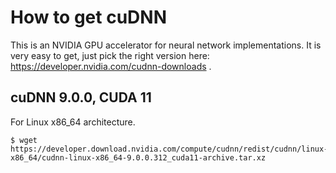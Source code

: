 # How to get cuDNN 

This is an NVIDIA GPU accelerator for neural network implementations. It is very easy to get, just pick the right version here: https://developer.nvidia.com/cudnn-downloads .

## cuDNN 9.0.0, CUDA 11

For Linux x86_64 architecture.

```console
$ wget https://developer.download.nvidia.com/compute/cudnn/redist/cudnn/linux-x86_64/cudnn-linux-x86_64-9.0.0.312_cuda11-archive.tar.xz
```